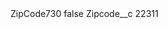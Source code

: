 <?xml version="1.0" encoding="UTF-8"?>
<CustomMetadata xmlns="http://soap.sforce.com/2006/04/metadata" xmlns:xsi="http://www.w3.org/2001/XMLSchema-instance" xmlns:xsd="http://www.w3.org/2001/XMLSchema">
    <label>ZipCode730</label>
    <protected>false</protected>
    <values>
        <field>Zipcode__c</field>
        <value xsi:type="xsd:string">22311</value>
    </values>
</CustomMetadata>
